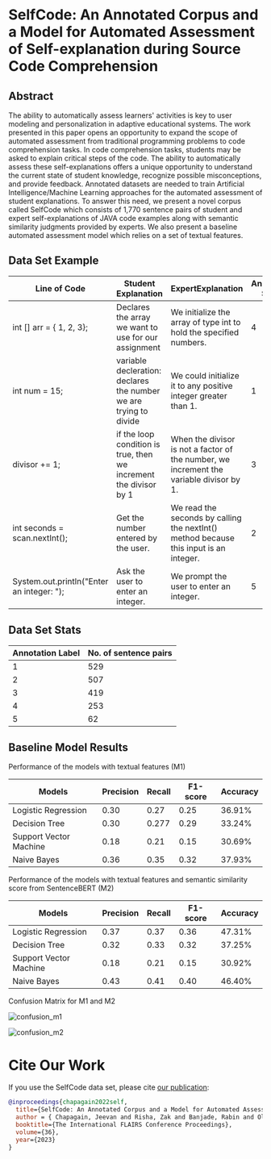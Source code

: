 # SelfCode: An Annotated Corpus and a Model for Automated Assessment of Self-explanation during Source Code Comprehension

## Abstract
The ability to automatically assess learners' activities is key to user modeling and personalization in adaptive educational systems.
The work presented in this paper opens an opportunity to expand the scope of automated assessment from traditional programming problems to code comprehension tasks. 
In code comprehension tasks, students may be asked to explain critical steps of the code. The ability to automatically assess these self-explanations offers a unique 
opportunity to understand the current state of student knowledge, recognize possible misconceptions, and provide feedback. Annotated datasets are needed to train 
Artificial Intelligence/Machine Learning approaches for the automated assessment of student explanations. To answer this need, we present a novel corpus called 
SelfCode which consists of 1,770 sentence pairs of student and expert self-explanations of JAVA code examples along with semantic similarity judgments provided by 
experts. We also present a baseline automated assessment model which relies on a set of textual features.

## Data Set Example
| Line of Code | Student Explanation | ExpertExplanation | Annotation Score |
| --- | --- | ---| --- |
| int [] arr = { 1, 2, 3}; | Declares the array we want to use for our assignment | We initialize the array of type int to hold the specified numbers. | 4 |
| int num = 15; | variable decleration: declares the number we are trying to divide | We could initialize it to any positive integer greater than 1. | 1 |
|  divisor += 1; | if the loop condition is true, then we increment the divisor by 1 | When the divisor is not a factor of the number, we increment the variable divisor by 1. | 3 |
| int seconds = scan.nextInt(); | Get the number entered by the user. | We read the seconds by calling the nextInt() method because this input is an integer. | 2 |
| System.out.println("Enter an integer: "); | Ask the user to enter an integer. | We prompt the user to enter an integer.| 5 |

## Data Set Stats

| Annotation Label | No. of sentence pairs |
| --- | --- |
| 1 | 529 |
| 2 | 507 |
| 3 | 419 |
| 4 | 253 |
| 5 | 62 |

## Baseline Model Results

Performance of the models with textual features (M1)

| Models | Precision | Recall | F1-score | Accuracy |
| --- | --- | --- | --- | --- |
| Logistic Regression | 0.30 | 0.27 | 0.25 | 36.91% |
| Decision Tree | 0.30 | 0.277 | 0.29 | 33.24% |
| Support Vector Machine | 0.18 | 0.21 | 0.15 | 30.69% |
| Naive Bayes | 0.36 | 0.35 | 0.32 | 37.93% |

Performance of the models with textual features and semantic similarity score from SentenceBERT (M2)

| Models | Precision | Recall | F1-score | Accuracy |
| --- | --- | --- | --- | --- |
| Logistic Regression | 0.37 | 0.37 | 0.36 | 47.31% |
| Decision Tree | 0.32 | 0.33 | 0.32 | 37.25% |
| Support Vector Machine | 0.18 | 0.21 | 0.15 | 30.92% |
| Naive Bayes | 0.43 | 0.41 | 0.40 | 46.40% |

Confusion Matrix for M1 and M2 

![confusion_m1](https://user-images.githubusercontent.com/10882985/230940385-0fc051e0-d261-4207-bb06-69bad4cd7b0c.png "M1 confusion matrix")

![confusion_m2](https://user-images.githubusercontent.com/10882985/230940485-13d9ef1f-46fc-4176-a6f1-060f263bd03b.png "M2 confusion matrix")

# Cite Our Work
If you use the SelfCode data set, please cite [our publication](https://journals.flvc.org/): 
```bibtex
@inproceedings{chapagain2022self,
  title={SelfCode: An Annotated Corpus and a Model for Automated Assessment of Self-explanation during Source Code Comprehension},
  author = { Chapagain, Jeevan and Risha, Zak and Banjade, Rabin and Oli, Priti and Tamang, Lasang and Brusilovsky, Peter and Rus, Vasile },
  booktitle={The International FLAIRS Conference Proceedings},
  volume={36},
  year={2023}
}
```
